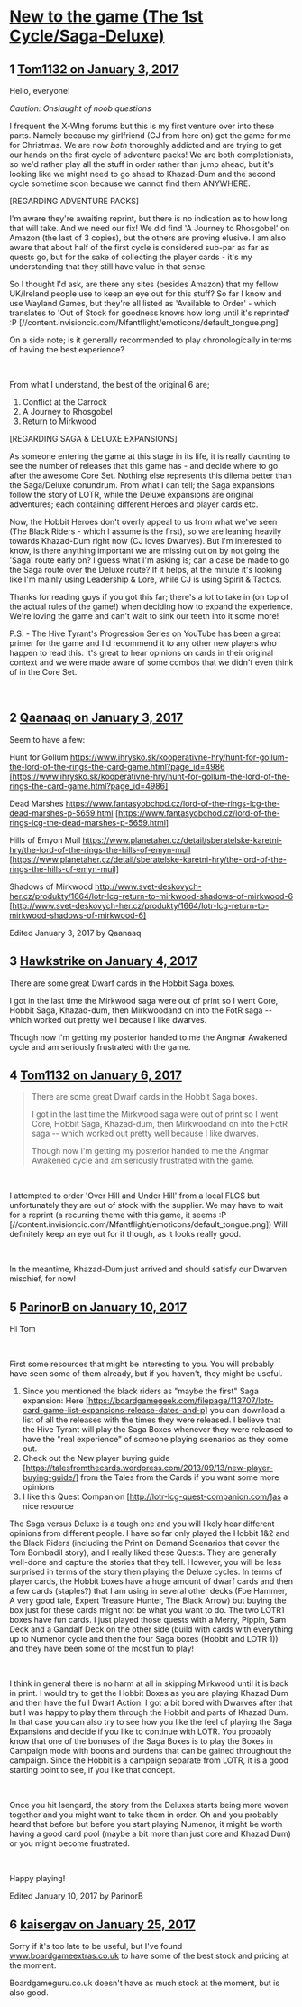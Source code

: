 # [New to the game (The 1st Cycle/Saga-Deluxe)](https://community.fantasyflightgames.com/topic/238569-new-to-the-game-the-1st-cyclesaga-deluxe/)

## 1 [Tom1132 on January 3, 2017](https://community.fantasyflightgames.com/topic/238569-new-to-the-game-the-1st-cyclesaga-deluxe/?do=findComment&comment=2568827)

Hello, everyone!

*Caution: Onslaught of noob questions*

I frequent the X-WIng forums but this is my first venture over into these parts. Namely because my girlfriend (CJ from here on) got the game for me for Christmas. We are now *both* thoroughly addicted and are trying to get our hands on the first cycle of adventure packs! We are both completionists, so we'd rather play all the stuff in order rather than jump ahead, but it's looking like we might need to go ahead to Khazad-Dum and the second cycle sometime soon because we cannot find them ANYWHERE.

[REGARDING ADVENTURE PACKS]

I'm aware they're awaiting reprint, but there is no indication as to how long that will take. And we need our fix! We did find 'A Journey to Rhosgobel' on Amazon (the last of 3 copies), but the others are proving elusive. I am also aware that about half of the first cycle is considered sub-par as far as quests go, but for the sake of collecting the player cards - it's my understanding that they still have value in that sense.

So I thought I'd ask, are there any sites (besides Amazon) that my fellow UK/Ireland people use to keep an eye out for this stuff? So far I know and use Wayland Games, but they're all listed as 'Available to Order' - which translates to 'Out of Stock for goodness knows how long until it's reprinted' :P [//content.invisioncic.com/Mfantflight/emoticons/default_tongue.png]

On a side note; is it generally recommended to play chronologically in terms of having the best experience?

 

From what I understand, the best of the original 6 are;

1) Conflict at the Carrock
2) A Journey to Rhosgobel
3) Return to Mirkwood


[REGARDING SAGA & DELUXE EXPANSIONS]

As someone entering the game at this stage in its life, it is really daunting to see the number of releases that this game has - and decide where to go after the awesome Core Set. Nothing else represents this dilema better than the Saga/Deluxe conundrum. From what I can tell; the Saga expansions follow the story of LOTR, while the Deluxe expansions are original adventures; each containing different Heroes and player cards etc.

Now, the Hobbit Heroes don't overly appeal to us from what we've seen (The Black Riders - which I assume is the first), so we are leaning heavily towards Khazad-Dum right now (CJ loves Dwarves). But I'm interested to know, is there anything important we are missing out on by not going the 'Saga' route early on? I guess what I'm asking is; can a case be made to go the Saga route over the Deluxe route?
If it helps, at the minute it's looking like I'm mainly using Leadership & Lore, while CJ is using Spirit & Tactics.

Thanks for reading guys if you got this far; there's a lot to take in (on top of the actual rules of the game!) when deciding how to expand the experience. We're loving the game and can't wait to sink our teeth into it some more!

P.S. - The Hive Tyrant's Progression Series on YouTube has been a great primer for the game and I'd recommend it to any other new players who happen to read this. It's great to hear opinions on cards in their original context and we were made aware of some combos that we didn't even think of in the Core Set.

 

## 2 [Qaanaaq on January 3, 2017](https://community.fantasyflightgames.com/topic/238569-new-to-the-game-the-1st-cyclesaga-deluxe/?do=findComment&comment=2568844)

Seem to have a few:

Hunt for Gollum https://www.ihrysko.sk/kooperativne-hry/hunt-for-gollum-the-lord-of-the-rings-the-card-game.html?page_id=4986 [https://www.ihrysko.sk/kooperativne-hry/hunt-for-gollum-the-lord-of-the-rings-the-card-game.html?page_id=4986]

Dead Marshes https://www.fantasyobchod.cz/lord-of-the-rings-lcg-the-dead-marshes-p-5659.html [https://www.fantasyobchod.cz/lord-of-the-rings-lcg-the-dead-marshes-p-5659.html]

Hills of Emyon Muil https://www.planetaher.cz/detail/sberatelske-karetni-hry/the-lord-of-the-rings-the-hills-of-emyn-muil [https://www.planetaher.cz/detail/sberatelske-karetni-hry/the-lord-of-the-rings-the-hills-of-emyn-muil]

Shadows of Mirkwood http://www.svet-deskovych-her.cz/produkty/1664/lotr-lcg-return-to-mirkwood-shadows-of-mirkwood-6 [http://www.svet-deskovych-her.cz/produkty/1664/lotr-lcg-return-to-mirkwood-shadows-of-mirkwood-6]

Edited January 3, 2017 by Qaanaaq

## 3 [Hawkstrike on January 4, 2017](https://community.fantasyflightgames.com/topic/238569-new-to-the-game-the-1st-cyclesaga-deluxe/?do=findComment&comment=2569957)

There are some great Dwarf cards in the Hobbit Saga boxes.

I got in the last time the Mirkwood saga were out of print so I went Core, Hobbit Saga, Khazad-dum, then Mirkwoodand on into the FotR saga -- which worked out pretty well because I like dwarves.

Though now I'm getting my posterior handed to me the Angmar Awakened cycle and am seriously frustrated with the game.

## 4 [Tom1132 on January 6, 2017](https://community.fantasyflightgames.com/topic/238569-new-to-the-game-the-1st-cyclesaga-deluxe/?do=findComment&comment=2574111)

> There are some great Dwarf cards in the Hobbit Saga boxes.
> 
> I got in the last time the Mirkwood saga were out of print so I went Core, Hobbit Saga, Khazad-dum, then Mirkwoodand on into the FotR saga -- which worked out pretty well because I like dwarves.
> 
> Though now I'm getting my posterior handed to me the Angmar Awakened cycle and am seriously frustrated with the game.

 

I attempted to order 'Over Hill and Under Hill' from a local FLGS but unfortunately they are out of stock with the supplier. We may have to wait for a reprint (a recurring theme with this game, it seems :P [//content.invisioncic.com/Mfantflight/emoticons/default_tongue.png]) Will definitely keep an eye out for it though, as it looks really good.

 

In the meantime, Khazad-Dum just arrived and should satisfy our Dwarven mischief, for now!

## 5 [ParinorB on January 10, 2017](https://community.fantasyflightgames.com/topic/238569-new-to-the-game-the-1st-cyclesaga-deluxe/?do=findComment&comment=2581148)

Hi Tom

 

First some resources that might be interesting to you. You will probably have seen some of them already, but if you haven't, they might be useful.

 1. Since you mentioned the black riders as "maybe the first" Saga expansion: Here [https://boardgamegeek.com/filepage/113707/lotr-card-game-list-expansions-release-dates-and-p] you can download a list of all the releases with the times they were released. I believe that the Hive Tyrant will play the Saga Boxes whenever they were released to have the "real experience" of someone playing scenarios as they come out.
 2. Check out the New player buying guide [https://talesfromthecards.wordpress.com/2013/09/13/new-player-buying-guide/] from the Tales from the Cards if you want some more opinions
 3. I like this Quest Companion [http://lotr-lcg-quest-companion.com/]as a nice resource

The Saga versus Deluxe is a tough one and you will likely hear different opinions from different people. I have so far only played the Hobbit 1&2 and the Black Riders (including the Print on Demand Scenarios that cover the Tom Bombadil story), and I really liked these Quests. They are generally well-done and capture the stories that they tell. However, you will be less surprised in terms of the story then playing the Deluxe cycles. In terms of player cards, the Hobbit boxes have a huge amount of dwarf cards and then a few cards (staples?) that I am using in several other decks (Foe Hammer, A very good tale, Expert Treasure Hunter, The Black Arrow) but buying the box just for these cards might not be what you want to do. The two LOTR1 boxes have fun cards. I just played those quests with a Merry, Pippin, Sam Deck and a Gandalf Deck on the other side (build with cards with everything up to Numenor cycle and then the four Saga boxes (Hobbit and LOTR 1)) and they have been some of the most fun to play!

 

I think in general there is no harm at all in skipping Mirkwood until it is back in print. I would try to get the Hobbit Boxes as you are playing Khazad Dum and then have the full Dwarf Action. I got a bit bored with Dwarves after that but I was happy to play them through the Hobbit and parts of Khazad Dum. In that case you can also try to see how you like the feel of playing the Saga Expansions and decide if you like to continue with LOTR. You probably know that one of the bonuses of the Saga Boxes is to play the Boxes in Campaign mode with boons and burdens that can be gained throughout the campaign. Since the Hobbit is a campaign separate from LOTR, it is a good starting point to see, if you like that concept.

 

Once you hit Isengard, the story from the Deluxes starts being more woven together and you might want to take them in order. Oh and you probably heard that before but before you start playing Numenor, it might be worth having a good card pool (maybe a bit more than just core and Khazad Dum) or you might become frustrated.

 

Happy playing!

Edited January 10, 2017 by ParinorB

## 6 [kaisergav on January 25, 2017](https://community.fantasyflightgames.com/topic/238569-new-to-the-game-the-1st-cyclesaga-deluxe/?do=findComment&comment=2608132)

Sorry if it's too late to be useful, but I've found www.boardgameextras.co.uk to have some of the best stock and pricing at the moment.

Boardgameguru.co.uk doesn't have as much stock at the moment, but is also good. 

